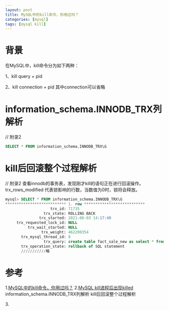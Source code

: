 ```yaml
---
layout: post
title: MySQL中的kill命令，你用过吗？
categories: [mysql]
tags: [mysql kill]
---
```


# 背景
在MySQL中，kill命令分为如下两种：

1、kill query + pid

2、kill connection + pid 其中connection可以省略

# information_schema.INNODB_TRX列解析
// 附录2
```sql
SELECT * FROM information_schema.INNODB_TRX\G
```

# kill后回滚整个过程解析
// 附录2
查看innodb的事务表，发现刚才kill的语句正在进行回滚操作。
trx_rows_modified 代表锁影响的行数，当数值为0时，锁将会释放。

```sql
mysql> SELECT * FROM information_schema.INNODB_TRX\G
*************************** 1. row ***************************
                    trx_id: 71735
                 trx_state: ROLLING BACK
               trx_started: 2021-06-03 14:17:40
     trx_requested_lock_id: NULL
          trx_wait_started: NULL
                trx_weight: 462200354
       trx_mysql_thread_id: 8
                 trx_query: create table fact_sale_new as select * from fact_sale
       trx_operation_state: rollback of SQL statement
       ///////////略
```

# 参考
1.[MySQL中的kill命令，你用过吗？](https://cloud.tencent.com/developer/article/1634259)
2.[MySQL kill进程后出现killed](https://www.modb.pro/db/69243)
    information_schema.INNODB_TRX列解析
    kill后回滚整个过程解析

3.[]()